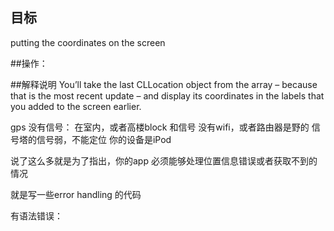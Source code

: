 ## 目标

 putting the coordinates on the screen

##操作：


##解释说明
You’ll take the last CLLocation object from the array – because that is the most recent update – and display its coordinates in the labels that you added to the screen earlier.

gps 没有信号： 在室内，或者高楼block 和信号
没有wifi，或者路由器是野的
信号塔的信号弱，不能定位
你的设备是iPod

说了这么多就是为了指出，你的app 必须能够处理位置信息错误或者获取不到的情况

就是写一些error handling 的代码

有语法错误：




